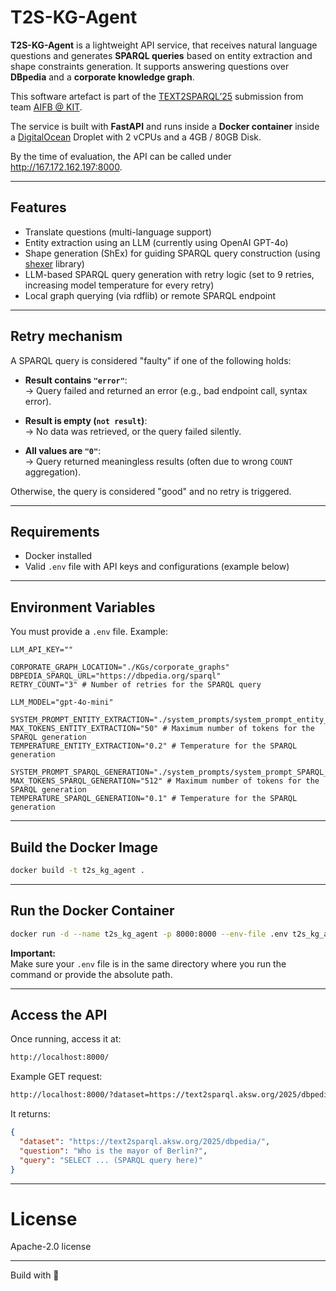 # T2S-KG-Agent

**T2S-KG-Agent** is a lightweight API service, that receives natural language questions and generates **SPARQL queries** based on entity extraction and shape constraints generation. It supports answering questions over **DBpedia** and a **corporate knowledge graph**.

This software artefact is part of the [TEXT2SPARQL’25](https://text2sparql.aksw.org/) submission from team [AIFB @ KIT](https://www.aifb.kit.edu/index.php).

The service is built with **FastAPI** and runs inside a **Docker container** inside a [DigitalOcean](https://www.digitalocean.com/) Droplet with 2 vCPUs and a 4GB / 80GB Disk.

By the time of evaluation, the API can be called under http://167.172.162.197:8000.

---

## Features

- Translate questions (multi-language support)
- Entity extraction using an LLM (currently using OpenAI GPT-4o)
- Shape generation (ShEx) for guiding SPARQL query construction (using [shexer](https://github.com/weso/shexer) library)
- LLM-based SPARQL query generation with retry logic (set to 9 retries, increasing model temperature for every retry)
- Local graph querying (via rdflib) or remote SPARQL endpoint

---

## Retry mechanism

A SPARQL query is considered "faulty" if one of the following holds:

- **Result contains `"error"`**:  
  → Query failed and returned an error (e.g., bad endpoint call, syntax error).

- **Result is empty (`not result`)**:  
  → No data was retrieved, or the query failed silently.

- **All values are `"0"`**:  
  → Query returned meaningless results (often due to wrong `COUNT` aggregation).

Otherwise, the query is considered "good" and no retry is triggered.


---

## Requirements

- Docker installed
- Valid `.env` file with API keys and configurations (example below)

---

## Environment Variables

You must provide a `.env` file. Example:

```env
LLM_API_KEY="" 

CORPORATE_GRAPH_LOCATION="./KGs/corporate_graphs"
DBPEDIA_SPARQL_URL="https://dbpedia.org/sparql"
RETRY_COUNT="3" # Number of retries for the SPARQL query

LLM_MODEL="gpt-4o-mini"

SYSTEM_PROMPT_ENTITY_EXTRACTION="./system_prompts/system_prompt_entity_extraction.txt"
MAX_TOKENS_ENTITY_EXTRACTION="50" # Maximum number of tokens for the SPARQL generation
TEMPERATURE_ENTITY_EXTRACTION="0.2" # Temperature for the SPARQL generation

SYSTEM_PROMPT_SPARQL_GENERATION="./system_prompts/system_prompt_SPARQL_generation.txt"
MAX_TOKENS_SPARQL_GENERATION="512" # Maximum number of tokens for the SPARQL generation
TEMPERATURE_SPARQL_GENERATION="0.1" # Temperature for the SPARQL generation

```

---

## Build the Docker Image

```bash
docker build -t t2s_kg_agent .
```

---

## Run the Docker Container

```bash
docker run -d --name t2s_kg_agent -p 8000:8000 --env-file .env t2s_kg_agent
```

**Important:**  
Make sure your `.env` file is in the same directory where you run the command or provide the absolute path.

---

## Access the API

Once running, access it at:

```bash
http://localhost:8000/
```

Example GET request:

```bash
http://localhost:8000/?dataset=https://text2sparql.aksw.org/2025/dbpedia/&question=Who is the mayor of Berlin?
```

It returns:

```json
{
  "dataset": "https://text2sparql.aksw.org/2025/dbpedia/",
  "question": "Who is the mayor of Berlin?",
  "query": "SELECT ... (SPARQL query here)"
}
```

---

# License

Apache-2.0 license

---
Build with 🫶